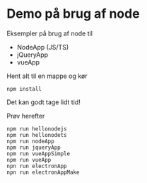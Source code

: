 # Demo på brug af node

Eksempler på brug af node til

- NodeApp (JS/TS)
- jQueryApp
- vueApp

Hent alt til en mappe og kør 

```
npm install
```

Det kan godt tage lidt tid!

Prøv herefter

```
npm run hellonodejs
npm run hellonodets
npm run nodeApp
npm run jqueryApp 
npm run vueAppSimple
npm run vueApp
npn run electronApp
npn run electronAppMake
```
